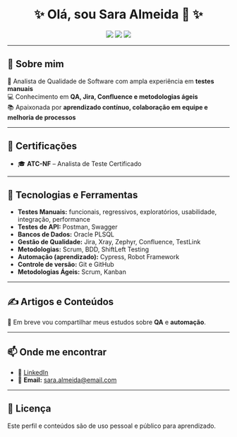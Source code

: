 <h1 align="center">✨ Olá, sou Sara Almeida 👋 ✨</h1>

<p align="center">
  <img src="https://img.shields.io/badge/QA%20Analyst-Software%20Testing-blue?style=for-the-badge" />
  <img src="https://img.shields.io/badge/Status-Always%20Learning-yellow?style=for-the-badge" />
  <img src="https://img.shields.io/badge/Focus-Quality%20Assurance-green?style=for-the-badge" />
</p>

---

## 📌 Sobre mim
🎯 Analista de Qualidade de Software com ampla experiência em **testes manuais**  
💻 Conhecimento em **QA, Jira, Confluence e metodologias ágeis**  
📚 Apaixonada por **aprendizado contínuo, colaboração em equipe e melhoria de processos**  

---

## 📜 Certificações
- 🎓 **ATC-NF** – Analista de Teste Certificado  

---

## 🚀 Tecnologias e Ferramentas
- **Testes Manuais:** funcionais, regressivos, exploratórios, usabilidade, integração, performance  
- **Testes de API:** Postman, Swagger  
- **Bancos de Dados:** Oracle PLSQL  
- **Gestão de Qualidade:** Jira, Xray, Zephyr, Confluence, TestLink  
- **Metodologias:** Scrum, BDD, ShiftLeft Testing  
- **Automação (aprendizado):** Cypress, Robot Framework  
- **Controle de versão:** Git e GitHub  
- **Metodologias Ágeis:** Scrum, Kanban  

---

## ✍️ Artigos e Conteúdos
📖 Em breve vou compartilhar meus estudos sobre **QA** e **automação**.  

---

## 📫 Onde me encontrar
- 💼 [LinkedIn](https://www.linkedin.com/in/sarabalmeida/)  
- 📧 **Email:** sara.almeida@email.com  

---

## 📝 Licença
Este perfil e conteúdos são de uso pessoal e público para aprendizado.  
